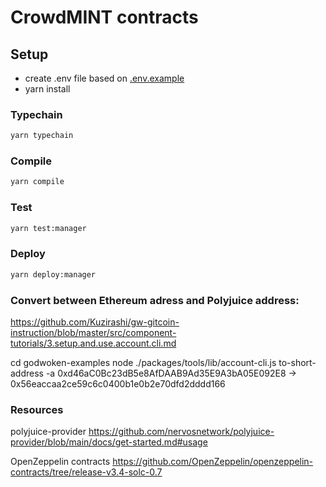 # CrowdMINT contracts

## Setup

- create .env file based on [.env.example](./.env.example)
- yarn install

### Typechain

```bash
yarn typechain
```

### Compile

```bash
yarn compile
```

### Test

```bash
yarn test:manager
```

### Deploy

```bash
yarn deploy:manager
```

### Convert between Ethereum adress and Polyjuice address:
https://github.com/Kuzirashi/gw-gitcoin-instruction/blob/master/src/component-tutorials/3.setup.and.use.account.cli.md

cd godwoken-examples
node ./packages/tools/lib/account-cli.js to-short-address -a 0xd46aC0Bc23dB5e8AfDAAB9Ad35E9A3bA05E092E8
-> 0x56eaccaa2ce59c6c0400b1e0b2e70dfd2dddd166

### Resources

polyjuice-provider
https://github.com/nervosnetwork/polyjuice-provider/blob/main/docs/get-started.md#usage

OpenZeppelin contracts
https://github.com/OpenZeppelin/openzeppelin-contracts/tree/release-v3.4-solc-0.7